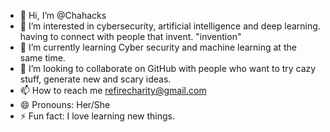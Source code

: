 - 👋 Hi, I’m @Chahacks
- 👀 I’m interested in cybersecurity, artificial intelligence and deep learning. having to connect with people that invent. "invention"
- 🌱 I’m currently learning Cyber security and machine learning at the same time.
- 💞️ I’m looking to collaborate on GitHub with people who want to try cazy stuff, generate new and scary ideas.
- 📫 How to reach me refirecharity@gmail.com
- 😄 Pronouns: Her/She
- ⚡ Fun fact: I love learning new things.

<!---
Chahacks/Chahacks is a ✨ special ✨ repository because its `README.md` (this file) appears on your GitHub profile.
You can click the Preview link to take a look at your changes.
--->
